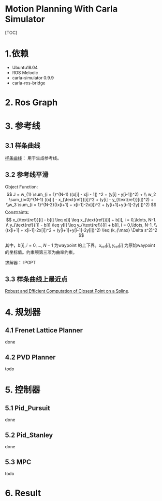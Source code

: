 # Motion Planning With Carla Simulator

[TOC]

# 1.依赖

- Ubuntu18.04
- ROS Melodic
- carla-simulator 0.9.9
- carla-ros-bridge

# 2. Ros Graph



# 3. 参考线

## 3.1 样条曲线

[样条曲线](https://github.com/ttk592/spline)： 用于生成参考线。

## 3.2 参考线平滑

Object Function: 
$$
J = w_{1} \sum_{i = 1}^{N-1} ((x[i] - x[i - 1]) ^2 + (y[i] - y[i-1])^2) + \\
w_2 \sum_{i=0}^{N-1} ((x[i] - x_{\text{ref}}[i])^2 + (y[i] - y_{\text{ref}}[i])^2) + \\w_3 \sum_{i = 1}^{N-2}((x[i+1] + x[i-1]-2x[i])^2 + (y[i+1]+y[i-1]-2y[i])^2)
$$
Constraints:
$$
x_{\text{ref}}[i] - b[i] \leq x[i] \leq x_{\text{ref}}[i] + b[i], i = 0,\ldots, N-1. \\
y_{\text{ref}}[i] - b[i] \leq y[i] \leq y_{\text{ref}}[i] + b[i], i = 0,\ldots, N-1. \\
((x[i+1] + x[i-1]-2x[i])^2 + (y[i+1]+y[i-1]-2y[i])^2) \leq (k_{\max} \Delta s^2)^2 
$$


其中，$b[i] , i = 0, \ldots,N-1$ 为waypoint 的上下界。$x_{\text{ref}}[i], y_{\text{ref}}[i]$ 为原始waypoint的坐标值。约束项第三项为曲率约束。 

求解器： IPOPT

## 3.3 样条曲线上最近点

[Robust and Efficient Computation of Closest Point on a Spline](https://www.semanticscholar.org/paper/Robust-and-Efficient-Computation-of-the-Closest-on-Wang-Kearney/50334aefe4a1de7277bd96822db707f55726ab3a). 

# 4. 规划器

## 4.1 Frenet Lattice Planner

done

## 4.2 PVD Planner

todo



# 5. 控制器

## 5.1 Pid_Pursuit

done

## 5.2 Pid_Stanley

done

## 5.3 MPC

todo

# 6. Result



